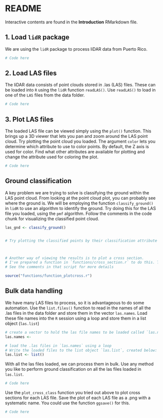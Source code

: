 README
================

Interactive contents are found in the **Introduction** RMarkdown file.

## 1. Load `lidR` package

We are using the `lidR` package to process liDAR data from Puerto Rico.

``` r
# Code here
```

## 2. Load LAS files

The liDAR data consists of point clouds stored in .las (LAS) files.
These can be loaded into `R` using the `lidR` function `readLAS()`. Use
`readLAS()` to load in one of the `LAS` files from the data folder.

``` r
# Code here
```

## 3. Plot LAS files

The loaded LAS file can be viewed simply using the `plot()` function.
This brings up a 3D viewer that lets you pan and zoom around the LAS
point cloud. Try plotting the point cloud you loaded. The argument
`color` lets you determine which attribute to use to color points. By
default, the Z axis is used for color. Find what other attributes are
available for plotting and change the attribute used for coloring the
plot.

``` r
# Code here
```

## Ground classification

A key problem we are trying to solve is classifying the ground within
the LAS point cloud. From looking at the point cloud plot, you can
probably see where the ground is. We will be employing the function
`classify_ground()` in `lidR` to use an algorithm to identify the
ground. Try doing this for the LAS file you loaded, using the `pmf`
algorithm. Follow the comments in the code chunk for visualizing the
classified point cloud.

``` r
las_gnd <- classify_ground()


# Try plotting the classified points by their classification attribute to view results



# Another way of viewing the results is to plot a cross section.
# I've prepared a function in `functions/cross_section.r` to do this. Try this out.
# See the comments in that script for more details

source("functions/function_plotcross.r")
```

## Bulk data handling

We have many LAS files to process, so it is advantageous to do some
automation. Use the `list.files()` function to read in the names of all
the .las files in the data folder and store them in the vector
`las.names`. Load these file names into the `R` session using a loop and
store them in a list object (`las.list`)

``` r
# create a vector to hold the las file names to be loaded called `las.names`
las.names <- 

# load the .las files in `las.names` using a loop
# Write the loaded files to the list object `las.list`, created below:
las.list <- list()
```

With all the las files loaded, we can process them in bulk. Use any
method you like to perform ground classification on all the las files
loaded in `las.list`.

``` r
# Code here
```

Use the `plot_cross_class` function you tried out above to plot cross
sections for each LAS file. Save the plot of each LAS file as a .png
with a systematic name. You could use the function `ggsave()` for this.

``` r
# Code here
```
